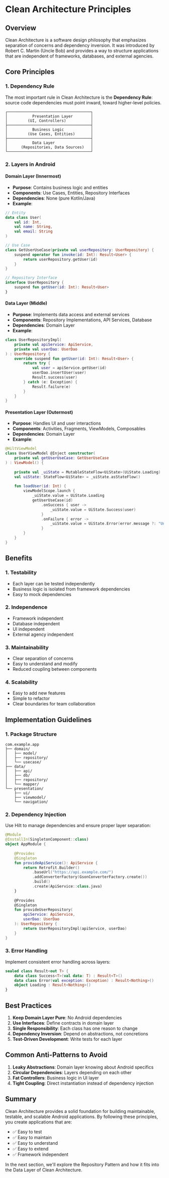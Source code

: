 # Clean Architecture Principles

## Overview

Clean Architecture is a software design philosophy that emphasizes separation of concerns and dependency inversion. It was introduced by Robert C. Martin (Uncle Bob) and provides a way to structure applications that are independent of frameworks, databases, and external agencies.

## Core Principles

### 1. Dependency Rule
The most important rule in Clean Architecture is the **Dependency Rule**: source code dependencies must point inward, toward higher-level policies.

```
┌─────────────────────────────────────┐
│           Presentation Layer        │
│         (UI, Controllers)           │
├─────────────────────────────────────┤
│           Business Logic            │
│         (Use Cases, Entities)       │
├─────────────────────────────────────┤
│           Data Layer                │
│      (Repositories, Data Sources)   │
└─────────────────────────────────────┘
```

### 2. Layers in Android

#### Domain Layer (Innermost)
- **Purpose**: Contains business logic and entities
- **Components**: Use Cases, Entities, Repository Interfaces
- **Dependencies**: None (pure Kotlin/Java)
- **Example**:
```kotlin
// Entity
data class User(
    val id: Int,
    val name: String,
    val email: String
)

// Use Case
class GetUserUseCase(private val userRepository: UserRepository) {
    suspend operator fun invoke(id: Int): Result<User> {
        return userRepository.getUser(id)
    }
}

// Repository Interface
interface UserRepository {
    suspend fun getUser(id: Int): Result<User>
}
```

#### Data Layer (Middle)
- **Purpose**: Implements data access and external services
- **Components**: Repository Implementations, API Services, Database
- **Dependencies**: Domain Layer
- **Example**:
```kotlin
class UserRepositoryImpl(
    private val apiService: ApiService,
    private val userDao: UserDao
) : UserRepository {
    override suspend fun getUser(id: Int): Result<User> {
        return try {
            val user = apiService.getUser(id)
            userDao.insertUser(user)
            Result.success(user)
        } catch (e: Exception) {
            Result.failure(e)
        }
    }
}
```

#### Presentation Layer (Outermost)
- **Purpose**: Handles UI and user interactions
- **Components**: Activities, Fragments, ViewModels, Composables
- **Dependencies**: Domain Layer
- **Example**:
```kotlin
@HiltViewModel
class UserViewModel @Inject constructor(
    private val getUserUseCase: GetUserUseCase
) : ViewModel() {
    
    private val _uiState = MutableStateFlow<UiState>(UiState.Loading)
    val uiState: StateFlow<UiState> = _uiState.asStateFlow()
    
    fun loadUser(id: Int) {
        viewModelScope.launch {
            _uiState.value = UiState.Loading
            getUserUseCase(id)
                .onSuccess { user ->
                    _uiState.value = UiState.Success(user)
                }
                .onFailure { error ->
                    _uiState.value = UiState.Error(error.message ?: "Unknown error")
                }
        }
    }
}
```

## Benefits

### 1. Testability
- Each layer can be tested independently
- Business logic is isolated from framework dependencies
- Easy to mock dependencies

### 2. Independence
- Framework independent
- Database independent
- UI independent
- External agency independent

### 3. Maintainability
- Clear separation of concerns
- Easy to understand and modify
- Reduced coupling between components

### 4. Scalability
- Easy to add new features
- Simple to refactor
- Clear boundaries for team collaboration

## Implementation Guidelines

### 1. Package Structure
```
com.example.app
├── domain/
│   ├── model/
│   ├── repository/
│   └── usecase/
├── data/
│   ├── api/
│   ├── db/
│   ├── repository/
│   └── mapper/
└── presentation/
    ├── ui/
    ├── viewmodel/
    └── navigation/
```

### 2. Dependency Injection
Use Hilt to manage dependencies and ensure proper layer separation:

```kotlin
@Module
@InstallIn(SingletonComponent::class)
object AppModule {
    
    @Provides
    @Singleton
    fun provideApiService(): ApiService {
        return Retrofit.Builder()
            .baseUrl("https://api.example.com/")
            .addConverterFactory(GsonConverterFactory.create())
            .build()
            .create(ApiService::class.java)
    }
    
    @Provides
    @Singleton
    fun provideUserRepository(
        apiService: ApiService,
        userDao: UserDao
    ): UserRepository {
        return UserRepositoryImpl(apiService, userDao)
    }
}
```

### 3. Error Handling
Implement consistent error handling across layers:

```kotlin
sealed class Result<out T> {
    data class Success<T>(val data: T) : Result<T>()
    data class Error(val exception: Exception) : Result<Nothing>()
    object Loading : Result<Nothing>()
}
```

## Best Practices

1. **Keep Domain Layer Pure**: No Android dependencies
2. **Use Interfaces**: Define contracts in domain layer
3. **Single Responsibility**: Each class has one reason to change
4. **Dependency Inversion**: Depend on abstractions, not concretions
5. **Test-Driven Development**: Write tests for each layer

## Common Anti-Patterns to Avoid

1. **Leaky Abstractions**: Domain layer knowing about Android specifics
2. **Circular Dependencies**: Layers depending on each other
3. **Fat Controllers**: Business logic in UI layer
4. **Tight Coupling**: Direct instantiation instead of dependency injection

## Summary

Clean Architecture provides a solid foundation for building maintainable, testable, and scalable Android applications. By following these principles, you create applications that are:

- ✅ Easy to test
- ✅ Easy to maintain
- ✅ Easy to understand
- ✅ Easy to extend
- ✅ Framework independent

In the next section, we'll explore the Repository Pattern and how it fits into the Data Layer of Clean Architecture.
